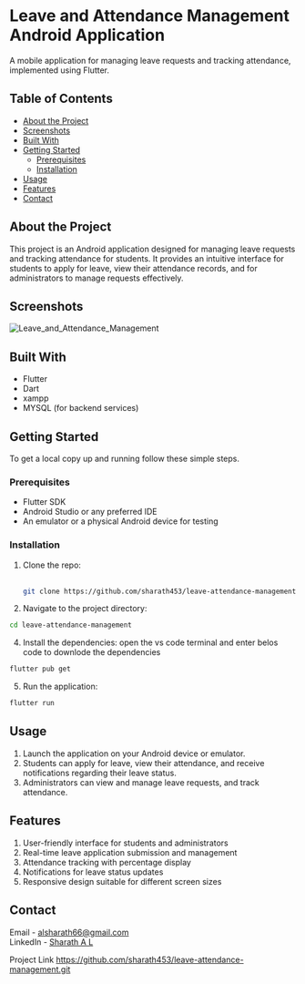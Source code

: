 # Leave and Attendance Management Android Application

A mobile application for managing leave requests and tracking attendance, implemented using Flutter.

## Table of Contents

- [About the Project](#about-the-project)
- [Screenshots](#screenshots)
- [Built With](#built-with)
- [Getting Started](#getting-started)
  - [Prerequisites](#prerequisites)
  - [Installation](#installation)
- [Usage](#usage)
- [Features](#features)
- [Contact](#contact)

## About the Project

This project is an Android application designed for managing leave requests and tracking attendance for students. It provides an intuitive interface for students to apply for leave, view their attendance records, and for administrators to manage requests effectively.

## Screenshots

![Leave_and_Attendance_Management](https://github.com/user-attachments/assets/22801726-c5df-4a8e-9aae-6ae66752371b)

## Built With

- Flutter
- Dart
- xampp
- MYSQL (for backend services)

## Getting Started

To get a local copy up and running follow these simple steps.

### Prerequisites

- Flutter SDK
- Android Studio or any preferred IDE
- An emulator or a physical Android device for testing

### Installation

1. Clone the repo:<br><br>
   ```sh
   git clone https://github.com/sharath453/leave-attendance-management.git
2. Navigate to the project directory:
 ```sh
cd leave-attendance-management
 ```
4. Install the dependencies: open the vs code terminal and enter belos code to downlode the dependencies

 ```sh
flutter pub get
 ```
5. Run the application:

 ```sh
flutter run
 ```

## Usage
1. Launch the application on your Android device or emulator.
2. Students can apply for leave, view their attendance, and receive notifications regarding their leave status.
3. Administrators can view and manage leave requests, and track attendance.
   
## Features
1. User-friendly interface for students and administrators
2. Real-time leave application submission and management
3. Attendance tracking with percentage display
4. Notifications for leave status updates
5. Responsive design suitable for different screen sizes
   
## Contact
Email - alsharath66@gmail.com<br>
LinkedIn - [Sharath A L](https://www.linkedin.com/in/sharath-a-l-877754249/)

Project Link
https://github.com/sharath453/leave-attendance-management.git
